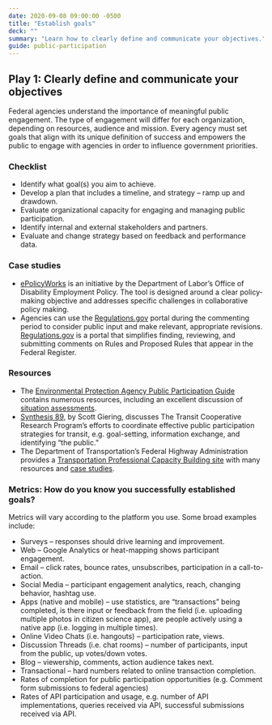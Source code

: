 ```yaml
---
date: 2020-09-08 09:00:00 -0500
title: "Establish goals"
deck: ""
summary: "Learn how to clearly define and communicate your objectives."
guide: public-participation
---
```


## Play 1: Clearly define and communicate your objectives

Federal agencies understand the importance of meaningful public engagement. The type of engagement will differ for each organization, depending on resources, audience and mission. Every agency must set goals that align with its unique definition of success and empowers the public to engage with agencies in order to influence government priorities.

### Checklist

- Identify what goal(s) you aim to achieve.
- Develop a plan that includes a timeline, and strategy – ramp up and drawdown.
- Evaluate organizational capacity for engaging and managing public participation.
- Identify internal and external stakeholders and partners.
- Evaluate and change strategy based on feedback and performance data.

### Case studies

- [ePolicyWorks](https://www.epolicyworks.org/epw/about/ "ePolicyWorks") is an initiative by the Department of Labor’s Office of Disability Employment Policy. The tool is designed around a clear policy-making objective and addresses specific challenges in collaborative policy making.
- Agencies can use the [Regulations.gov](http://www.regulations.gov/#!home "Regulations.gov") portal during the commenting period to consider public input and make relevant, appropriate revisions. [Regulations.gov](http://www.regulations.gov/#!home "Regulations.gov") is a portal that simplifies finding, reviewing, and submitting comments on Rules and Proposed Rules that appear in the Federal Register.

### Resources

- The [Environmental Protection Agency Public Participation Guide](http://www2.epa.gov/international-cooperation/public-participation-guide "Environmental Protection Agency Public Participation Guide") contains numerous resources, including an excellent discussion of [situation assessments](http://www2.epa.gov/international-cooperation/public-participation-guide-situation-assessments "situation assessments").
- [Synthesis 89](http://onlinepubs.trb.org/onlinepubs/tcrp/tcrp_syn_89.pdf "Synthesis 89"), by Scott Giering, discusses The Transit Cooperative Research Program’s efforts to coordinate effective public participation strategies for transit, e.g. goal-setting, information exchange, and identifying “the public.”
- The Department of Transportation’s Federal Highway Administration provides a [Transportation Professional Capacity Building site](http://www.planning.dot.gov/focus_publicEngage.asp "Transportation Professional Capacity Building site ") with many resources and [case studies](http://www.planning.dot.gov/focus_caseStudies.asp "case studies").

### Metrics: How do you know you successfully established goals?

Metrics will vary according to the platform you use. Some broad examples include:

- Surveys – responses should drive learning and improvement.
- Web – Google Analytics or heat-mapping shows participant engagement.
- Email – click rates, bounce rates, unsubscribes, participation in a call-to-action.
- Social Media – participant engagement analytics, reach, changing behavior, hashtag use.
- Apps (native and mobile) – use statistics, are “transactions” being completed, is there input or feedback from the field (i.e. uploading multiple photos in citizen science app), are people actively using a native app (i.e. logging in multiple times).
- Online Video Chats (i.e. hangouts) – participation rate, views.
- Discussion Threads (i.e. chat rooms) – number of participants, input from the public, up votes/down votes.
- Blog – viewership, comments, action audience takes next.
- Transactional – hard numbers related to online transaction completion.
- Rates of completion for public participation opportunities (e.g. Comment form submissions to federal agencies)
- Rates of API participation and usage, e.g. number of API implementations, queries received via API, successful submissions received via API.
